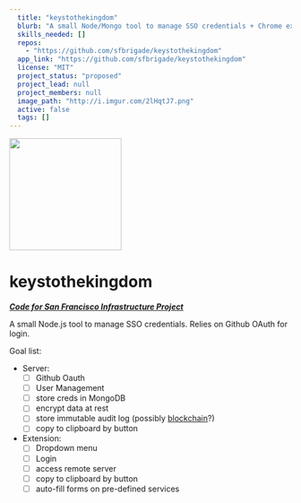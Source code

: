 ```yaml
---
  title: "keystothekingdom"
  blurb: "A small Node/Mongo tool to manage SSO credentials + Chrome extension. Relies on Github OAuth for login."
  skills_needed: []
  repos: 
    - "https://github.com/sfbrigade/keystothekingdom"
  app_link: "https://github.com/sfbrigade/keystothekingdom"
  license: "MIT"
  project_status: "proposed"
  project_lead: null
  project_members: null
  image_path: "http://i.imgur.com/2lHqtJ7.png"
  active: false
  tags: []
---
```

<img src="/k2k.png" width="200" />

# keystothekingdom

***[Code for San Francisco Infrastructure Project](http://codeforsanfrancisco.org/infrastructure)***

A small Node.js tool to manage SSO credentials. Relies on Github OAuth for login.

Goal list:

- Server:
  - [ ] Github Oauth
  - [ ] User Management
  - [ ] store creds in MongoDB
  - [ ] encrypt data at rest
  - [ ] store immutable audit log (possibly [blockchain](https://github.com/ConsenSys/truffle)?)
  - [ ] copy to clipboard by button
- Extension:
  - [ ] Dropdown menu
  - [ ] Login
  - [ ] access remote server
  - [ ] copy to clipboard by button
  - [ ] auto-fill forms on pre-defined services
